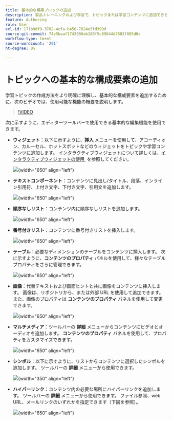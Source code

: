 ```yaml
---
title: 基本的な構築ブロックの追加
description: 製品トレーニングおよび学習で、トピックまたは学習コンテンツに追加できる基本的な構成要素について説明します
feature: Authoring
role: User
exl-id: 171b9df9-3782-4cfa-b450-7824e5fd390d
source-git-commit: 74e5baaf1743986ab188f5c89644d7683f885d0a
workflow-type: tm+mt
source-wordcount: '291'
ht-degree: 0%

---
```


# トピックへの基本的な構成要素の追加

学習トピックの作成方法をより明確に理解し、基本的な構成要素を追加するために、次のビデオでは、使用可能な機能の概要を説明します。


>[!VIDEO](https://video.tv.adobe.com/v/3469535/learning-content-aem-guides)


次に示すように、エディターツールバーで使用できる基本的な編集機能を使用できます。

- **ウィジェット**：以下に示すように、**挿入** メニューを使用して、アコーディオン、カルーセル、ホットスポットなどのウィジェットをトピックや学習コンテンツに追加します。 インタラクティブウィジェットについて詳しくは、[&#x200B; インタラクティブウィジェットの使用 &#x200B;](./lc-widgets.md) を参照してください。

  ![](assets/widgets-learning-content.png){width="650" align="left"}

- **テキストコンポーネント**：コンテンツに見出し/タイトル、段落、インライン引用符、上付き文字、下付き文字、引用文を追加します。

  ![](assets/text-learning-content.png){width="650" align="left"}

- **順序なしリスト**：コンテンツ内に順序なしリストを追加します。

  ![](assets/unordered-list.png){width="650" align="left"}

- **番号付きリスト**：コンテンツに番号付きリストを挿入します。

  ![](assets/ordered-list.png){width="650" align="left"}

- **テーブル**：必要なディメンションのテーブルをコンテンツに挿入します。 次に示すように、**コンテンツのプロパティ** パネルを使用して、様々なテーブルプロパティをさらに管理できます。

  ![](assets/table-learning-content.png){width="650" align="left"}

- **画像**：代替テキストおよび画面ヒントと共に画像をコンテンツに挿入します。 画像は、リポジトリから、または外部 URL を使用して追加できます。 また、画像のプロパティは **コンテンツのプロパティ** パネルを使用して変更できます。

  ![](assets/image-learning-content.png){width="650" align="left"}

- **マルチメディア**：ツールバーの **詳細** メニューからコンテンツにビデオとオーディオを追加します。 **コンテンツのプロパティ** パネルを使用して、プロパティをカスタマイズできます。

  ![](assets/video-learning-content.png){width="650" align="left"}

- **シンボル**：以下に示すように、リストからコンテンツに選択したシンボルを追加します。 ツールバーの **詳細** メニューから使用できます。

  ![](assets/symbol-learning-content.png){width="350" align="left"}


- **ハイパーリンク**：コンテンツ内の必要な場所にハイパーリンクを追加します。 ツールバーの **詳細** メニューから使用できます。 ファイル参照、web URL、メールリンクのいずれかを指定できます（下図を参照）。

  ![](assets/hyperlink-learning-content.png){width="650" align="left"}
